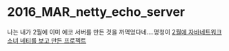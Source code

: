 # 2016_MAR_netty_echo_server

나는 내가 2월에 이미 에코 서버를 만든 것을 까먹었다네....멍청이 
[2월에 자바네트워크 소녀 네티를 보고 만든 프로젝트](https://github.com/dayoungles/2016_Feb_netty_EchoServer)



